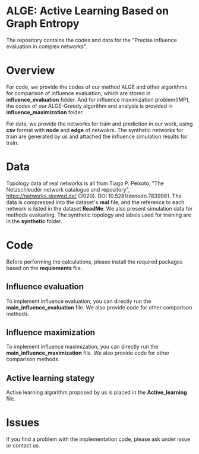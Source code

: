 # ALGE: Active Learning Based on Graph Entropy
The repository contains the codes and data for the "Precise influence evaluation in complex networks".
# Overview
For code, we provide the codes of our method ALGE and other algorithms for comparison of influence evaluation, which are stored in **influence_evaluation** folder. And for influence maximization problem(IMP), the codes of our ALGE-Greedy algorithm and analysis is provided in **influence_maximization** folder.

For data, we provide the networks for train and prediction in our work, using **csv** format with **node** and **edge** of netwokrs. The synthetic networks for train are generated by us and attached the influence simulation results for train.
# Data
Topology data of real networks is all from Tiago P. Peixoto, "The Netzschleuder network catalogue and repository", https://networks.skewed.de/ (2020). DOI 10.5281/zenodo.7839981. The data is compressed into the dataset's **real** file, and the reference to each network is listed in the dataset **ReadMe**. We also present simulation data for methods evaluating.
The synthetic topology and labels used for training are in the **synthetic** folder.
# Code
Before performing the calculations, please install the required packages based on the **requiements** file.
## Influence evaluation
To implement influence evaluation, you can directly run the **main_influence_evaluation** file. We also provide code for other comparison methods.
## Influence maximization
To implement influence maximization, you can directly run the **main_influence_maximization** file. We also provide code for other comparison methods.
## Active learning stategy
Active learning algorithm proposed by us is placed in the **Active_learning** file.
# Issues
If you find a problem with the implementation code, please ask under issue or contact us.

